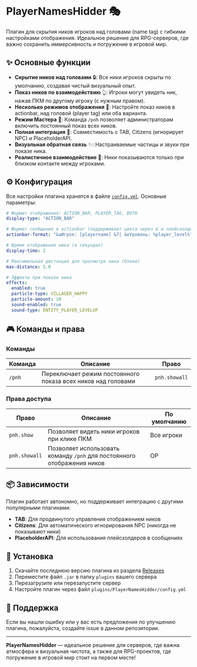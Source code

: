 # PlayerNamesHidder 🎭

Плагин для скрытия ников игроков над головами (name tag) с гибкими настройками отображения. Идеальное решение для RPG-серверов, где важно сохранить иммерсивность и погружение в игровой мир.

## ✨ Основные функции

-   **Скрытие ников над головами** 🔒: Все ники игроков скрыты по умолчанию, создавая чистый визуальный опыт.
-   **Показ ников по взаимодействию** 👆: Игроки могут увидеть ник, нажав ПКМ по другому игроку (с нужным правом).
-   **Несколько режимов отображения** 🎨: Настройте показ ников в actionbar, над головой (player tag) или оба варианта.
-   **Режим Мастера** 👀: Команда `/pnh` позволяет администраторам включить постоянный показ всех ников.
-   **Полная интеграция** 🤝: Совместимость с TAB, Citizens (игнорирует NPC) и PlaceholderAPI.
-   **Визуальная обратная связь** ✨: Настраиваемые частицы и звуки при показе ника.
-   **Реалистичное взаимодействие** 📏: Ники показываются только при близком контакте между игроками.

## ⚙️ Конфигурация

Все настройки плагина хранятся в файле [`config.yml`](config.yml). Основные параметры:

```yaml
# Формат отображения: ACTION_BAR, PLAYER_TAG, BOTH
display-type: "ACTION_BAR"

# Формат сообщения в actionbar (поддерживает цвета через & и плейсхолдеры)
actionbar-format: "&aИгрок: [playername] &7| &eУровень: %player_level%"

# Время отображения ника (в секундах)
display-time: 2

# Максимальная дистанция для просмотра ника (блоки)
max-distance: 5.0

# Эффекты при показе ника
effects:
  enabled: true
  particle-type: VILLAGER_HAPPY
  particle-amount: 10
  sound-enabled: true
  sound-type: ENTITY_PLAYER_LEVELUP
```

## 🎮 Команды и права

### Команды

| Команда | Описание | Право |
|---------|----------|-------|
| `/pnh` | Переключает режим постоянного показа всех ников над головами | `pnh.showall` |

### Права доступа

| Право | Описание | По умолчанию |
|-------|----------|--------------|
| `pnh.show` | Позволяет видеть ники игроков при клике ПКМ | Все игроки |
| `pnh.showall` | Позволяет использовать команду `/pnh` для постоянного отображения ников | OP |

## 📦 Зависимости

Плагин работает автономно, но поддерживает интеграцию с другими популярными плагинами:

-   **TAB**: Для продвинутого управления отображением ников
-   **Citizens**: Для автоматического игнорирования NPC (никогда не показывают ники)
-   **PlaceholderAPI**: Для использования плейсхолдеров в сообщениях

## 🔄 Установка

1.  Скачайте последнюю версию плагина из раздела [Releases](https://github.com/l1ratch/PlayerNamesHidder_2/releases)
2.  Переместите файл `.jar` в папку `plugins` вашего сервера
3.  Перезагрузите или перезапустите сервер
4.  Настройте плагин через файл `plugins/PlayerNamesHidder/config.yml`

## 🤝 Поддержка

Если вы нашли ошибку или у вас есть предложения по улучшению плагина, пожалуйста, создайте issue в данном репозитории.

---

**PlayerNamesHidder** — идеальное решение для серверов, где важна атмосфера и визуальная чистота, а также для RPG-проектов, где погружение в игровой мир стоит на первом месте!
